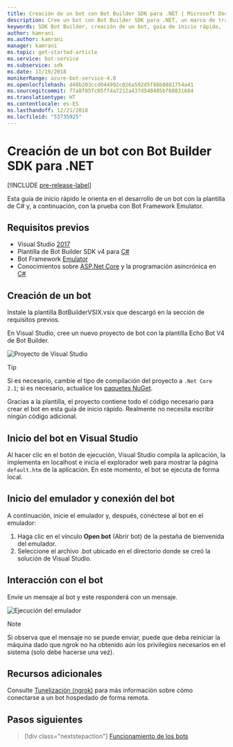 ```yaml
---
title: Creación de un bot con Bot Builder SDK para .NET | Microsoft Docs
description: Cree un bot con Bot Builder SDK para .NET, un marco de trabajo eficaz para la creación de bots.
keywords: SDK Bot Builder, creación de un bot, guía de inicio rápido, .NET, introducción, bot de C#
author: kamrani
ms.author: kamrani
manager: kamrani
ms.topic: get-started-article
ms.service: bot-service
ms.subservice: sdk
ms.date: 11/19/2018
monikerRange: azure-bot-service-4.0
ms.openlocfilehash: d40b203ccd044992c026a592d5f86b0881754a41
ms.sourcegitcommit: f7a8f05fc05ff4a7212a437d540485bf68831604
ms.translationtype: HT
ms.contentlocale: es-ES
ms.lasthandoff: 12/21/2018
ms.locfileid: "53735925"
---
```

# <a name="create-a-bot-with-the-bot-builder-sdk-for-net"></a>Creación de un bot con Bot Builder SDK para .NET
[!INCLUDE [pre-release-label](../includes/pre-release-label.md)]

Esta guía de inicio rápido le orienta en el desarrollo de un bot con la plantilla de C# y, a continuación, con la prueba con Bot Framework Emulator.

## <a name="prerequisites"></a>Requisitos previos
- Visual Studio [2017](https://www.visualstudio.com/downloads)
- Plantilla de Bot Builder SDK v4 para [C#](https://aka.ms/bot-vsix)
- Bot Framework [Emulator](https://aka.ms/Emulator-wiki-getting-started)
- Conocimientos sobre [ASP.Net Core](https://docs.microsoft.com/aspnet/core/) y la programación asincrónica en [C#](https://docs.microsoft.com/en-us/dotnet/csharp/programming-guide/concepts/async/index)

## <a name="create-a-bot"></a>Creación de un bot
Instale la plantilla BotBuilderVSIX.vsix que descargó en la sección de requisitos previos.

En Visual Studio, cree un nuevo proyecto de bot con la plantilla Echo Bot V4 de Bot Builder.

![Proyecto de Visual Studio](../media/azure-bot-quickstarts/bot-builder-dotnet-project.png)

> [!TIP] 
> Si es necesario, cambie el tipo de compilación del proyecto a ``.Net Core 2.1``; si es necesario, actualice los [paquetes NuGet](https://docs.microsoft.com/en-us/nuget/quickstart/install-and-use-a-package-in-visual-studio).

Gracias a la plantilla, el proyecto contiene todo el código necesario para crear el bot en esta guía de inicio rápido. Realmente no necesita escribir ningún código adicional.

## <a name="start-your-bot-in-visual-studio"></a>Inicio del bot en Visual Studio

Al hacer clic en el botón de ejecución, Visual Studio compila la aplicación, la implementa en localhost e inicia el explorador web para mostrar la página `default.htm` de la aplicación. En este momento, el bot se ejecuta de forma local.

## <a name="start-the-emulator-and-connect-your-bot"></a>Inicio del emulador y conexión del bot

A continuación, inicie el emulador y, después, conéctese al bot en el emulador:

1. Haga clic en el vínculo **Open bot** (Abrir bot) de la pestaña de bienvenida del emulador. 
2. Seleccione el archivo .bot ubicado en el directorio donde se creó la solución de Visual Studio.

## <a name="interact-with-your-bot"></a>Interacción con el bot

Envíe un mensaje al bot y este responderá con un mensaje.

![Ejecución del emulador](../media/emulator-v4/emulator-running.png)

> [!NOTE]
> Si observa que el mensaje no se puede enviar, puede que deba reiniciar la máquina dado que ngrok no ha obtenido aún los privilegios necesarios en el sistema (solo debe hacerse una vez).

## <a name="additional-resources"></a>Recursos adicionales

Consulte [Tunelización (ngrok)](https://github.com/Microsoft/BotFramework-Emulator/wiki/Tunneling-(ngrok)) para más información sobre cómo conectarse a un bot hospedado de forma remota.

## <a name="next-steps"></a>Pasos siguientes

> [!div class="nextstepaction"]
> [Funcionamiento de los bots](../v4sdk/bot-builder-basics.md) 
